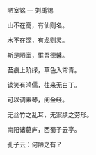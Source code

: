 陋室铭 — 刘禹锡

山不在高，有仙则名。

水不在深，有龙则灵。

斯是陋室，惟吾德馨。

苔痕上阶绿，草色入帘青。

谈笑有鸿儒，往来无白丁。

可以调素琴，阅金经。

无丝竹之乱耳，无案牍之劳形。

南阳诸葛庐，西蜀子云亭。

孔子云：何陋之有？
